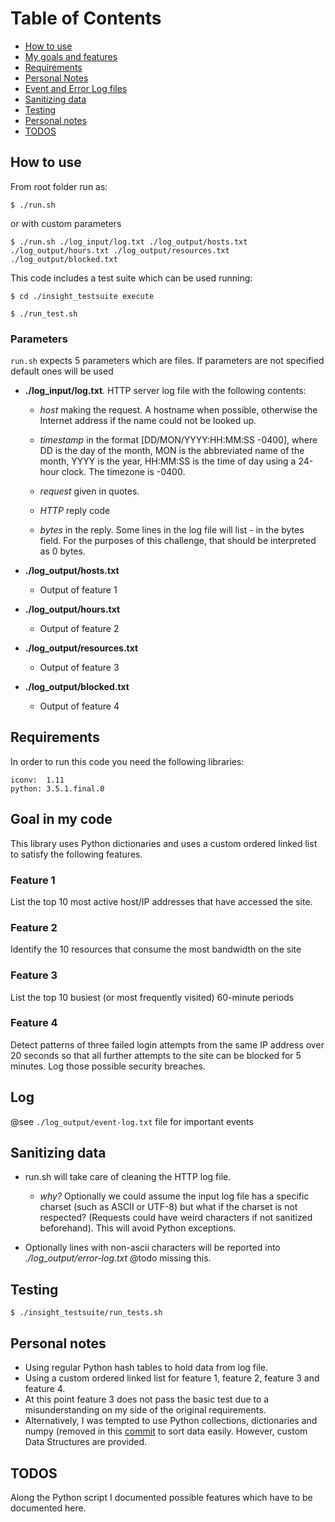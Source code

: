 # Table of Contents

* [How to use](README.md#how-to-use)
* [My goals and features](README.md#goal-in-my-code)
* [Requirements](README.md#requirements)
* [Personal Notes](README.md#personal-notes)
* [Event and Error Log files](README.md#log)
* [Sanitizing data](README.md#sanitizing-data)
* [Testing](README.md#sanitizing-data)
* [Personal notes](README.md#sanitizing-data)
* [TODOS](README.md#todos)

## How to use

From root folder run as:

`$ ./run.sh`

or with custom parameters

`$ ./run.sh ./log_input/log.txt ./log_output/hosts.txt ./log_output/hours.txt ./log_output/resources.txt ./log_output/blocked.txt`


This code includes a test suite which can be used running:

`$ cd ./insight_testsuite execute`

`$ ./run_test.sh`

### Parameters

 `run.sh` expects 5 parameters which are files. If parameters are not specified default ones will be used

 * **./log_input/log.txt**. HTTP server log file with the following contents:
    * *host* making the request. A hostname when possible, otherwise the Internet address if the name could not be looked up.

    * *timestamp* in the format [DD/MON/YYYY:HH:MM:SS -0400], where DD is the day of the month, MON is the abbreviated name of the month, YYYY is the year, HH:MM:SS is the time of day using a 24-hour clock. The timezone is -0400.

    * *request* given in quotes.

    * *HTTP* reply code

    * *bytes* in the reply. Some lines in the log file will list - in the bytes field. For the purposes of this challenge, that should be interpreted as 0 bytes.

 * **./log_output/hosts.txt**
    * Output of feature 1
 * **./log_output/hours.txt**
    * Output of feature 2
 * **./log_output/resources.txt**
    * Output of feature 3
 * **./log_output/blocked.txt**
    * Output of feature 4

## Requirements

In order to run this code you need the following libraries:

```
iconv:  1.11
python: 3.5.1.final.0
```

## Goal in my code

This library uses Python dictionaries and uses a custom ordered linked list to satisfy the following features.

### Feature 1

List the top 10 most active host/IP addresses that have accessed the site.

### Feature 2

Identify the 10 resources that consume the most bandwidth on the site

### Feature 3

List the top 10 busiest (or most frequently visited) 60-minute periods

### Feature 4

Detect patterns of three failed login attempts from the same IP address over 20 seconds so that all further attempts to the site can be blocked for 5 minutes. Log those possible security breaches.

## Log

@see `./log_output/event-log.txt` file for important events

## Sanitizing data

* run.sh will take care of cleaning the HTTP log file.

    * *why?* Optionally we could assume the input log file has a specific charset (such as ASCII or UTF-8) but what if the charset is not respected? (Requests could have weird characters if not sanitized beforehand). This will avoid Python exceptions.

* Optionally lines with non-ascii characters will be reported into *./log_output/error-log.txt* @todo missing this.


## Testing

`$ ./insight_testsuite/run_tests.sh`

## Personal notes

* Using regular Python hash tables to hold data from log file.
* Using a custom ordered linked list for feature 1, feature 2, feature 3 and feature 4.
* At this point feature 3 does not pass the basic test due to a misunderstanding on my side of the original requirements.
* Alternatively, I was tempted to use Python collections, dictionaries and numpy (removed in this [commit](https://github.com/AngelAlvarado/custom-linked-list-analyze-log-file/commit/4f22b739b7594b58a70900d8bcd2ab6f42b06661) to sort data easily. However, custom Data Structures are provided.

## TODOS

Along the Python script I documented possible features which have to be documented here.